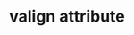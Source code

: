 ---
title: "valign attribute"
category: html
last_test_date: "2020-12-21"
test_url: "/tests/css-vertical-align-html-valign.html"
test_results_url: "https://app.emailonacid.com/app/acidtest/XDUBIjG7AOXLUwfUUDYDO68OO1POjklmaeeqkOeSylkJL/list"
stats: {
    apple-mail: {
        macos: {
            "13":"y"
        },
        ios: {
            "13":"y"
        }
    },
    gmail: {
        desktop-webmail: {
            "2020-12":"y"
        },
        ios: {
            "2020-12":"y"
        },
        android: {
            "2020-12":"y"
        },
        mobile-webmail: {
            "2020-12":"y"
        }
    },
    orange: {
        desktop-webmail: {
            "2020-12":"a #1",
            "2021-03":"y"
        },
        ios: {
            "2020-12":"y"
        },
        android: {
            "2020-12":"y"
        }
    },
    outlook: {
        windows: {
            "2003":"y",
            "2007":"y",
            "2010":"y",
            "2013":"y",
            "2016":"y",
            "2019":"y"
        },
        windows-mail: {
            "2020-12":"y"
        },
        macos: {
            "2016":"y"
        },
        outlook-com: {
            "2020-12":"y"
        },
        ios: {
            "2020-12":"y"
        },
        android: {
            "2020-12":"y"
        }
    },
    samsung-email: {
        android: {
            "6.0":"y"
        }
    },
    sfr: {
        desktop-webmail: {
            "2020-12":"y"
        },
        ios: {
            "2020-12":"y"
        },
        android: {
            "2020-12":"y"
        }
    },
    thunderbird: {
        macos: {
            "78.6":"y"
        }
    },
    aol: {
        desktop-webmail: {
            "2020-12":"y"
        },
        ios: {
            "2020-12":"y"
        },
        android: {
            "2020-12":"y"
        }
    },
    yahoo: {
        desktop-webmail: {
            "2020-12":"y"
        },
        ios: {
            "2020-12":"y"
        },
        android: {
            "2020-12":"y"
        }
    },
    protonmail: {
        desktop-webmail: {
            "2020-12":"y"
        },
        ios: {
            "2020-12":"y"
        },
        android: {
            "2020-12":"y"
        }
    },
    hey: {
        desktop-webmail: {
            "2020-12":"y"
        }
    },
    mail-ru: {
        desktop-webmail: {
            "2020-12":"y"
        }
    },
    fastmail: {
        desktop-webmail: {
            "2021-07": "y"
        }
    },
    laposte: {
        desktop-webmail: {
            "2021-08": "y"
        }
    },
	gmx: {
		desktop-webmail: {
			"2022-11": "y"
		},
		ios: {
			"2022-11":"y"
		},
		android: {
			"2022-11":"y"
		}
	},
	web-de: {
		desktop-webmail: {
			"2022-11": "y"
		},
		ios: {
			"2022-11":"y"
		},
		android: {
			"2022-11":"y"
		}
	},
	ionos-1and1: {
		desktop-webmail: {
			"2022-11": "y"
		},
		android: {
			"2022-11":"y"
		}
	}
}
notes_by_num: {
    "1": "Buggy. The attribute is supported, but the webmail has default styles setting all `<td>` to `vertical-align:top` in CSS."
}
links: {
    "Can I use: valign attribute":"https://caniuse.com/mdn-html_elements_td_valign",
    "MDN: valign attribute":"https://developer.mozilla.org/en-US/docs/Web/HTML/Element/td#attr-valign"
}
---